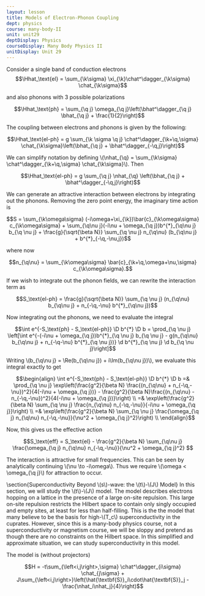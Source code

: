 ```yaml
---
layout: lesson
title: Models of Electron-Phonon Coupling
dept: physics
course: many-body-II
unit: unit29
deptDisplay: Physics
courseDisplay: Many Body Physics II
unitDisplay: Unit 29
---
```


Consider a single band of conduction electrons
$$\Hhat_\text{el} = \sum_{\k\sigma} \xi_{\k}\chat^\dagger_{\k\sigma} \chat_{\k\sigma}$$

and also phonons with 3 possible polarizations 

$$\Hhat_\text{ph} = \sum_{\q j} \omega_{\q j}\left(\bhat^\dagger_{\q j} \bhat_{\q j} + \frac{1}{2}\right)$$

The coupling between electrons and phonons is given by the following:

$$\Hhat_\text{el-ph} = g \sum_{\k \sigma \q j} \chat^\dagger_{\k+\q,\sigma} \chat_{\k\sigma}\left(\bhat_{\q j} + \bhat^\dagger_{-\q,j}\right)$$

We can simplify notation by defining \\(\nhat_{\q} = \sum_{\k\sigma} \chat^\dagger_{\k+\q,\sigma} \chat_{\k\sigma}\\). Then 

$$\Hhat_\text{el-ph} = g \sum_{\q j} \nhat_{\q} \left(\bhat_{\q j} + \bhat^\dagger_{-\q,j}\right)$$

We can generate an attractive interaction between electrons by integrating out the phonons. Removing the zero point energy, the imaginary time action is 

$$S = \sum_{\k\omega\sigma} (-i\omega+\xi_{\k})\bar{c}_{\k\omega\sigma} c_{\k\omega\sigma} + \sum_{\q\nu j}(-i\nu + \omega_{\q j})b^{*}_{\q\nu j} b_{\q \nu j} + \frac{g}{\sqrt{\beta N}} \sum_{\q \nu j} n_{\q\nu} (b_{\q\nu j} + b^{*}_{-\q,-\nu,j})$$

where now 

$$n_{\q\nu} = \sum_{\k\omega\sigma} \bar{c}_{\k+\q,\omega+\nu,\sigma} c_{\k\omega\sigma}.$$

If we wish to integrate out the phonon fields, we can rewrite the interaction term as 

$$S_\text{el-ph} = \frac{g}{\sqrt{\beta N}} \sum_{\q \nu j} (n_{\q\nu} b_{\q\nu j} + n_{-\q,-\nu} b^{*}_{\q\nu j})$$

Now integrating out the phonons, we need to evaluate the integral

$$\int e^{-S_\text{ph} - S_\text{el-ph}} \D b^{*} \D b = \prod_{\q \nu j} \left[\int e^{-(-i\nu + \omega_{\q j})b^{*}_{\q \nu j} b_{\q \nu j} - g(n_{\q\nu} b_{\q\nu j} + n_{-\q-\nu} b^{*}_{\q \nu j})} \d b^{*}_{\q \nu j} \d b_{\q \nu j}\right]$$

Writing \\(b_{\q\nu j} = \Re(b_{\q\nu j}) + i\Im(b_{\q\nu j})\\), we evaluate this integral exactly to get 

$$\begin{align}
\int e^{-S_\text{ph} - S_\text{el-ph}} \D b^{*} \D b =& \prod_{\q \nu j} \exp\left(\frac{g^2}{\beta N} \frac{(n_{\q\nu} + n_{-\q,-\nu})^2}{4(-i\nu + \omega_{\q j})} - \frac{g^2}{\beta N}\frac{(n_{\q\nu} - n_{-\q,-\nu})^2}{4(-i\nu + \omega_{\q j})}\right) \\
=& \exp\left(\frac{g^2}{\beta N} \sum_{\q \nu j} \frac{n_{\q\nu} n_{-\q,-\nu}}{-i\nu + \omega_{\q j}}\right) \\
=& \exp\left(\frac{g^2}{\beta N} \sum_{\q \nu j} \frac{\omega_{\q j} n_{\q\nu} n_{-\q,-\nu}}{\nu^2 + \omega_{\q j}^2}\right) \\
\end{align}$$

Now, this gives us the effective action

$$S_\text{eff} = S_\text{el} - \frac{g^2}{\beta N} \sum_{\q\nu j} \frac{\omega_{\q j} n_{\q\nu} n_{-\q,-\nu}}{\nu^2 + \omega_{\q j}^2} $$

The interaction is attractive for small frequencies. This can be seen by analytically continuing \\(\nu \to -i\omega\\). Thus we require \\(\omega < \omega_{\q j}\\) for attraction to occur. 

\section{Superconductivity Beyond \\(s\\)-wave: the \\(t\\)-\\(J\\) Model}
In this section, we will study the \\(t\\)-\\(J\\) model. The model describes electrons hopping on a lattice in the presence of a large on-site repulsion. This large on-site repulsion restricts the Hilbert space to contain only singly occupied and empty sites, at least for less than half-filling. This is the the model that many believe to be the basis for high-\\(T_c\\) superconductivity in the cuprates. However, since this is a many-body physics course, not a superconductivity or magnetism course, we will be sloppy and pretend as though there are no constraints on the Hilbert space. In this simplified and approximate situation, we can study superconductivity in this model. 

The model is (without projectors)

$$H = -t\sum_{\left<i,j\right>,\sigma} \chat^\dagger_{i\sigma} \chat_{j\sigma} + J\sum_{\left<i,j\right>}\left(\hat{\textbf{S}}_i\cdot\hat{\textbf{S}}_j - \frac{\nhat_i\nhat_j}{4}\right)$$


